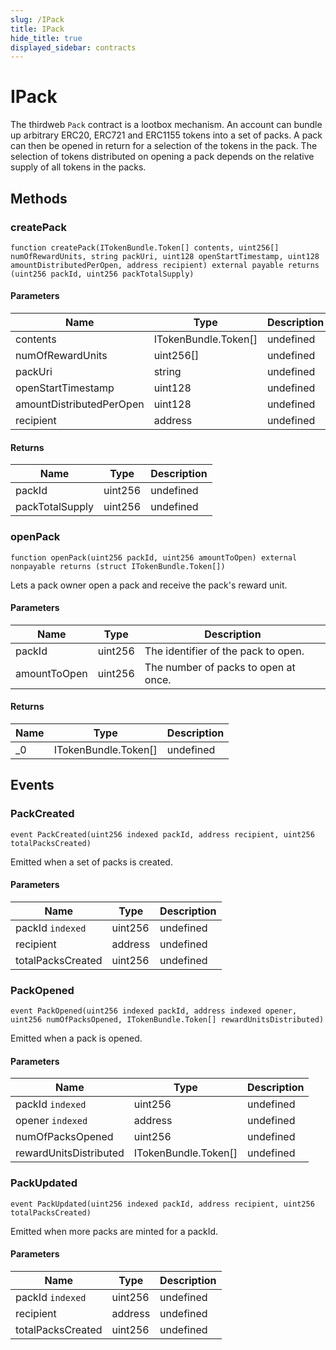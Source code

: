 ```yaml
---
slug: /IPack
title: IPack
hide_title: true
displayed_sidebar: contracts
---
```

# IPack





The thirdweb `Pack` contract is a lootbox mechanism. An account can bundle up arbitrary ERC20, ERC721 and ERC1155 tokens into  a set of packs. A pack can then be opened in return for a selection of the tokens in the pack. The selection of tokens distributed  on opening a pack depends on the relative supply of all tokens in the packs.



## Methods

### createPack

```solidity
function createPack(ITokenBundle.Token[] contents, uint256[] numOfRewardUnits, string packUri, uint128 openStartTimestamp, uint128 amountDistributedPerOpen, address recipient) external payable returns (uint256 packId, uint256 packTotalSupply)
```





#### Parameters

| Name | Type | Description |
|---|---|---|
| contents | ITokenBundle.Token[] | undefined |
| numOfRewardUnits | uint256[] | undefined |
| packUri | string | undefined |
| openStartTimestamp | uint128 | undefined |
| amountDistributedPerOpen | uint128 | undefined |
| recipient | address | undefined |

#### Returns

| Name | Type | Description |
|---|---|---|
| packId | uint256 | undefined |
| packTotalSupply | uint256 | undefined |

### openPack

```solidity
function openPack(uint256 packId, uint256 amountToOpen) external nonpayable returns (struct ITokenBundle.Token[])
```

Lets a pack owner open a pack and receive the pack&#39;s reward unit.



#### Parameters

| Name | Type | Description |
|---|---|---|
| packId | uint256 | The identifier of the pack to open. |
| amountToOpen | uint256 | The number of packs to open at once. |

#### Returns

| Name | Type | Description |
|---|---|---|
| _0 | ITokenBundle.Token[] | undefined |



## Events

### PackCreated

```solidity
event PackCreated(uint256 indexed packId, address recipient, uint256 totalPacksCreated)
```

Emitted when a set of packs is created.



#### Parameters

| Name | Type | Description |
|---|---|---|
| packId `indexed` | uint256 | undefined |
| recipient  | address | undefined |
| totalPacksCreated  | uint256 | undefined |

### PackOpened

```solidity
event PackOpened(uint256 indexed packId, address indexed opener, uint256 numOfPacksOpened, ITokenBundle.Token[] rewardUnitsDistributed)
```

Emitted when a pack is opened.



#### Parameters

| Name | Type | Description |
|---|---|---|
| packId `indexed` | uint256 | undefined |
| opener `indexed` | address | undefined |
| numOfPacksOpened  | uint256 | undefined |
| rewardUnitsDistributed  | ITokenBundle.Token[] | undefined |

### PackUpdated

```solidity
event PackUpdated(uint256 indexed packId, address recipient, uint256 totalPacksCreated)
```

Emitted when more packs are minted for a packId.



#### Parameters

| Name | Type | Description |
|---|---|---|
| packId `indexed` | uint256 | undefined |
| recipient  | address | undefined |
| totalPacksCreated  | uint256 | undefined |


